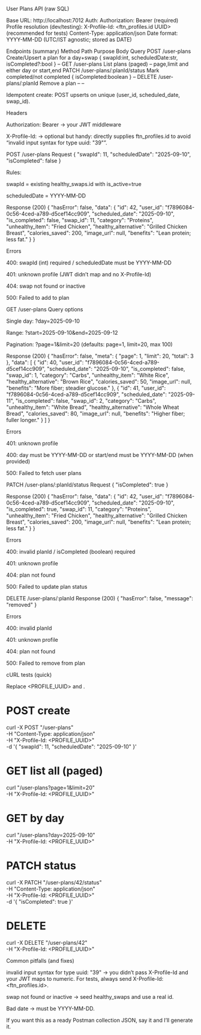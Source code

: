 User Plans API (raw SQL)

Base URL: http://localhost:7012
Auth: Authorization: Bearer <token> (required)
Profile resolution (dev/testing): X-Profile-Id: <ftn_profiles.id UUID> (recommended for tests)
Content-Type: application/json
Date format: YYYY-MM-DD (UTC/IST agnostic; stored as DATE)

Endpoints (summary)
Method	Path	Purpose	Body	Query
POST	/user-plans	Create/Upsert a plan for a day+swap	{ swapId:int, scheduledDate:str, isCompleted?:bool }	–
GET	/user-plans	List plans (paged)	–	page,limit and either day or start,end
PATCH	/user-plans/:planId/status	Mark completed/not completed	{ isCompleted:boolean }	–
DELETE	/user-plans/:planId	Remove a plan	–	–

Idempotent create: POST upserts on unique (user_id, scheduled_date, swap_id).

Headers

Authorization: Bearer <token> → your JWT middleware

X-Profile-Id: <UUID> → optional but handy: directly supplies ftn_profiles.id to avoid “invalid input syntax for type uuid: "39"”.

POST /user-plans
Request
{
  "swapId": 11,
  "scheduledDate": "2025-09-10",
  "isCompleted": false
}


Rules:

swapId = existing healthy_swaps.id with is_active=true

scheduledDate = YYYY-MM-DD

Response (200)
{
  "hasError": false,
  "data": {
    "id": 42,
    "user_id": "f7896084-0c56-4ced-a789-d5cef14cc909",
    "scheduled_date": "2025-09-10",
    "is_completed": false,
    "swap_id": 11,
    "category": "Proteins",
    "unhealthy_item": "Fried Chicken",
    "healthy_alternative": "Grilled Chicken Breast",
    "calories_saved": 200,
    "image_url": null,
    "benefits": "Lean protein; less fat."
  }
}

Errors

400: swapId (int) required / scheduledDate must be YYYY-MM-DD

401: unknown profile (JWT didn’t map and no X-Profile-Id)

404: swap not found or inactive

500: Failed to add to plan

GET /user-plans
Query options

Single day: ?day=2025-09-10

Range: ?start=2025-09-10&end=2025-09-12

Pagination: ?page=1&limit=20 (defaults: page=1, limit=20, max 100)

Response (200)
{
  "hasError": false,
  "meta": { "page": 1, "limit": 20, "total": 3 },
  "data": [
    {
      "id": 40,
      "user_id": "f7896084-0c56-4ced-a789-d5cef14cc909",
      "scheduled_date": "2025-09-10",
      "is_completed": false,
      "swap_id": 1,
      "category": "Carbs",
      "unhealthy_item": "White Rice",
      "healthy_alternative": "Brown Rice",
      "calories_saved": 50,
      "image_url": null,
      "benefits": "More fiber; steadier glucose."
    },
    {
      "id": 41,
      "user_id": "f7896084-0c56-4ced-a789-d5cef14cc909",
      "scheduled_date": "2025-09-11",
      "is_completed": false,
      "swap_id": 2,
      "category": "Carbs",
      "unhealthy_item": "White Bread",
      "healthy_alternative": "Whole Wheat Bread",
      "calories_saved": 80,
      "image_url": null,
      "benefits": "Higher fiber; fuller longer."
    }
  ]
}

Errors

401: unknown profile

400: day must be YYYY-MM-DD or start/end must be YYYY-MM-DD (when provided)

500: Failed to fetch user plans

PATCH /user-plans/:planId/status
Request
{ "isCompleted": true }

Response (200)
{
  "hasError": false,
  "data": {
    "id": 42,
    "user_id": "f7896084-0c56-4ced-a789-d5cef14cc909",
    "scheduled_date": "2025-09-10",
    "is_completed": true,
    "swap_id": 11,
    "category": "Proteins",
    "unhealthy_item": "Fried Chicken",
    "healthy_alternative": "Grilled Chicken Breast",
    "calories_saved": 200,
    "image_url": null,
    "benefits": "Lean protein; less fat."
  }
}

Errors

400: invalid planId / isCompleted (boolean) required

401: unknown profile

404: plan not found

500: Failed to update plan status

DELETE /user-plans/:planId
Response (200)
{ "hasError": false, "message": "removed" }

Errors

400: invalid planId

401: unknown profile

404: plan not found

500: Failed to remove from plan

cURL tests (quick)

Replace <PROFILE_UUID> and <BASE>.

# POST create
curl -X POST "<BASE>/user-plans" \
  -H "Content-Type: application/json" \
  -H "X-Profile-Id: <PROFILE_UUID>" \
  -d '{ "swapId": 11, "scheduledDate": "2025-09-10" }'

# GET list all (paged)
curl "<BASE>/user-plans?page=1&limit=20" \
  -H "X-Profile-Id: <PROFILE_UUID>"

# GET by day
curl "<BASE>/user-plans?day=2025-09-10" \
  -H "X-Profile-Id: <PROFILE_UUID>"

# PATCH status
curl -X PATCH "<BASE>/user-plans/42/status" \
  -H "Content-Type: application/json" \
  -H "X-Profile-Id: <PROFILE_UUID>" \
  -d '{ "isCompleted": true }'

# DELETE
curl -X DELETE "<BASE>/user-plans/42" \
  -H "X-Profile-Id: <PROFILE_UUID>"

Common pitfalls (and fixes)

invalid input syntax for type uuid: "39" → you didn’t pass X-Profile-Id and your JWT maps to numeric. For tests, always send X-Profile-Id: <ftn_profiles.id>.

swap not found or inactive → seed healthy_swaps and use a real id.

Bad date → must be YYYY-MM-DD.

If you want this as a ready Postman collection JSON, say it and I’ll generate it.
